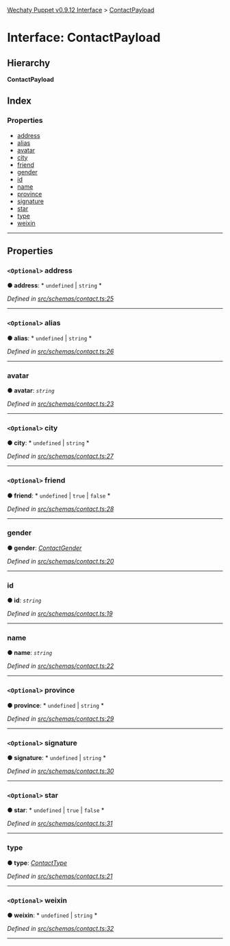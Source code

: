 [Wechaty Puppet v0.9.12 Interface](../README.md) > [ContactPayload](../interfaces/contactpayload.md)

# Interface: ContactPayload

## Hierarchy

**ContactPayload**

## Index

### Properties

* [address](contactpayload.md#address)
* [alias](contactpayload.md#alias)
* [avatar](contactpayload.md#avatar)
* [city](contactpayload.md#city)
* [friend](contactpayload.md#friend)
* [gender](contactpayload.md#gender)
* [id](contactpayload.md#id)
* [name](contactpayload.md#name)
* [province](contactpayload.md#province)
* [signature](contactpayload.md#signature)
* [star](contactpayload.md#star)
* [type](contactpayload.md#type)
* [weixin](contactpayload.md#weixin)

---

## Properties

<a id="address"></a>

### `<Optional>` address

**● address**: * `undefined` &#124; `string`
*

*Defined in [src/schemas/contact.ts:25](https://github.com/wechaty/wechaty-puppet/blob/53150e3/src/schemas/contact.ts#L25)*

___
<a id="alias"></a>

### `<Optional>` alias

**● alias**: * `undefined` &#124; `string`
*

*Defined in [src/schemas/contact.ts:26](https://github.com/wechaty/wechaty-puppet/blob/53150e3/src/schemas/contact.ts#L26)*

___
<a id="avatar"></a>

###  avatar

**● avatar**: *`string`*

*Defined in [src/schemas/contact.ts:23](https://github.com/wechaty/wechaty-puppet/blob/53150e3/src/schemas/contact.ts#L23)*

___
<a id="city"></a>

### `<Optional>` city

**● city**: * `undefined` &#124; `string`
*

*Defined in [src/schemas/contact.ts:27](https://github.com/wechaty/wechaty-puppet/blob/53150e3/src/schemas/contact.ts#L27)*

___
<a id="friend"></a>

### `<Optional>` friend

**● friend**: * `undefined` &#124; `true` &#124; `false`
*

*Defined in [src/schemas/contact.ts:28](https://github.com/wechaty/wechaty-puppet/blob/53150e3/src/schemas/contact.ts#L28)*

___
<a id="gender"></a>

###  gender

**● gender**: *[ContactGender](../enums/contactgender.md)*

*Defined in [src/schemas/contact.ts:20](https://github.com/wechaty/wechaty-puppet/blob/53150e3/src/schemas/contact.ts#L20)*

___
<a id="id"></a>

###  id

**● id**: *`string`*

*Defined in [src/schemas/contact.ts:19](https://github.com/wechaty/wechaty-puppet/blob/53150e3/src/schemas/contact.ts#L19)*

___
<a id="name"></a>

###  name

**● name**: *`string`*

*Defined in [src/schemas/contact.ts:22](https://github.com/wechaty/wechaty-puppet/blob/53150e3/src/schemas/contact.ts#L22)*

___
<a id="province"></a>

### `<Optional>` province

**● province**: * `undefined` &#124; `string`
*

*Defined in [src/schemas/contact.ts:29](https://github.com/wechaty/wechaty-puppet/blob/53150e3/src/schemas/contact.ts#L29)*

___
<a id="signature"></a>

### `<Optional>` signature

**● signature**: * `undefined` &#124; `string`
*

*Defined in [src/schemas/contact.ts:30](https://github.com/wechaty/wechaty-puppet/blob/53150e3/src/schemas/contact.ts#L30)*

___
<a id="star"></a>

### `<Optional>` star

**● star**: * `undefined` &#124; `true` &#124; `false`
*

*Defined in [src/schemas/contact.ts:31](https://github.com/wechaty/wechaty-puppet/blob/53150e3/src/schemas/contact.ts#L31)*

___
<a id="type"></a>

###  type

**● type**: *[ContactType](../enums/contacttype.md)*

*Defined in [src/schemas/contact.ts:21](https://github.com/wechaty/wechaty-puppet/blob/53150e3/src/schemas/contact.ts#L21)*

___
<a id="weixin"></a>

### `<Optional>` weixin

**● weixin**: * `undefined` &#124; `string`
*

*Defined in [src/schemas/contact.ts:32](https://github.com/wechaty/wechaty-puppet/blob/53150e3/src/schemas/contact.ts#L32)*

___

